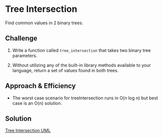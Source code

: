# Tree Intersection
Find common values in 2 binary trees.

## Challenge
1. Write a function called ```tree_intersection``` that takes two binary tree parameters.

2. Without utilizing any of the built-in library methods available to your language, return a set of values found in both trees.

## Approach & Efficiency
* The worst case scenario for treeIntersection runs in O(n log n) but best case is an O(n) solution.

<!-- * I pulled in the hash table lab from last week. I then used ```repeatedWord``` to splits the lengthy string into an array of words by splitting the string at each space. Then the word is forced into lower case and parsed for letters. The indexes are inspected for a match. If it is a match, then the word is returned since a collision is produced, other wise the word is added to the array. If no matches are found in the string, null is returned (edge case coverage). -->

## Solution

[Tree Intersection UML](./assets/tree_insertion.JPG)